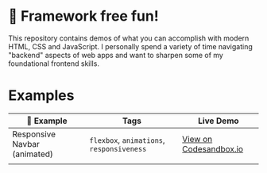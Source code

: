 # 🎉 Framework free fun!
This repository contains demos of what you can accomplish with modern HTML, CSS and JavaScript. I personally spend a variety of time navigating "backend" aspects of web apps and want to sharpen some of my foundational frontend skills.

# Examples


| 🎨 Example                    | Tags                                    	| Live Demo 	|
|------------------------------	|-----------------------------------------	|-----------	|
| Responsive Navbar (animated) 	| `flexbox`, `animations`, `responsiveness` 	| [View on Codesandbox.io](https://i646t.csb.app/src/responsive-navbar-flexbox/index.html)         	|
|                              	|                                         	|           	|
   